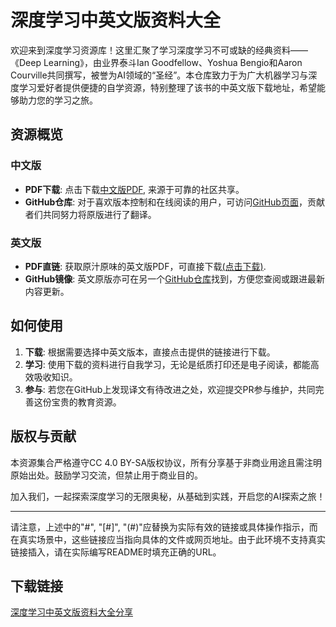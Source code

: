 # 深度学习中英文版资料大全

欢迎来到深度学习资源库！这里汇聚了学习深度学习不可或缺的经典资料——《Deep Learning》，由业界泰斗Ian Goodfellow、Yoshua Bengio和Aaron Courville共同撰写，被誉为AI领域的“圣经”。本仓库致力于为广大机器学习与深度学习爱好者提供便捷的自学资源，特别整理了该书的中英文版下载地址，希望能够助力您的学习之旅。

## 资源概览

### 中文版
- **PDF下载**: 点击下载[中文版PDF](#), 来源于可靠的社区共享。
- **GitHub仓库**: 对于喜欢版本控制和在线阅读的用户，可访问[GitHub页面](#)，贡献者们共同努力将原版进行了翻译。

### 英文版
- **PDF直链**: 获取原汁原味的英文版PDF，可直接下载[(点击下载)](#).
- **GitHub镜像**: 英文原版亦可在另一个[GitHub仓库](#)找到，方便您查阅或跟进最新内容更新。

## 如何使用
1. **下载**: 根据需要选择中英文版本，直接点击提供的链接进行下载。
2. **学习**: 使用下载的资料进行自我学习，无论是纸质打印还是电子阅读，都能高效吸收知识。
3. **参与**: 若您在GitHub上发现译文有待改进之处，欢迎提交PR参与维护，共同完善这份宝贵的教育资源。

## 版权与贡献
本资源集合严格遵守CC 4.0 BY-SA版权协议，所有分享基于非商业用途且需注明原始出处。鼓励学习交流，但禁止用于商业目的。

加入我们，一起探索深度学习的无限奥秘，从基础到实践，开启您的AI探索之旅！

---

请注意，上述中的"#", "[#]", "(#)"应替换为实际有效的链接或具体操作指示，而在真实场景中，这些链接应当指向具体的文件或网页地址。由于此环境不支持真实链接插入，请在实际编写README时填充正确的URL。

## 下载链接

[深度学习中英文版资料大全分享](https://pan.quark.cn/s/dcdecd8c4568)